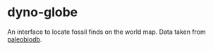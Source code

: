 # dyno-globe
An interface to locate fossil finds on the world map.  Data taken from [paleobiodb](https://paleobiodb.org). 
